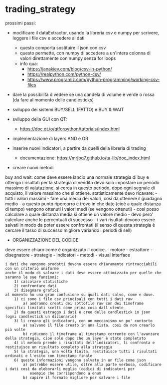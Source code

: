 # trading_strategy

prossimi passi:

- modificare il dataExtractor, usando la libreria csv e numpy per scrivere, leggere i file csv e accedere ai dati
    - questo comporta sostituire il json con csv
    - questo permette, con numpy di accedere a un'intera colonna di valori direttamente con numpy senza for loops
    - info qua:
        - https://janakiev.com/blog/csv-in-python/
        - https://realpython.com/python-csv/
        - https://www.programiz.com/python-programming/working-csv-files

- dare la possibilità d vedere se una candela di volume è verde o rossa (da fare al momento delle candlesticks)
- sviluppo dei sistemi BUY/SELL (FATTO) e BUY & WAIT
    
- sviluppo della GUI con QT:
    - https://doc.qt.io/qtforpython/tutorials/index.html
    
- implementazione di layers AND e OR
- inserire nuovi indicatori, a partire da quelli della libreria di trading
    - documentazione: https://mrjbq7.github.io/ta-lib/doc_index.html
    
- creare nuovi metodi


buy and wait:
come deve essere
lancio una normale strategia di buy e ottengo i risultati
per la strategia di vendita devo solo impostare un periodo massimo di valutazione.
si cerca in questo periodo, dopo ogni segnale di acquisto, il valore massimo che si ottiene.
statisticamente devo ricavare: 
    - tutti i valori massimi
    - fare una media dei valori, così da ottenere il guadagno medio
    - a questo punto ripercorro e trovo in che date (cioè a quale distanza di tempo) vengono ottenuti i valori medi (se vengono ottenuti)
    - cosi posso calcolare a quale distanza media si ottiene un valore medio
    - devo pero' calcolare anche le percentuali di successo
    - i vari risultati devono essere salvati in modo da poter essere confrontati (il senso di questa strategia è cercare
        il tasso di successo migliore variando i periodi di sell)


- ORGANIZZAZIONE DEL CODICE

deve essere chiaro come è organizzato il codice.
    - motore - estrattore - disegnatore - strategie
    - indicatori
    - metodi 
    - visual interface
    
    i dati che vengono prodotti devono essere chiaramente rintracciabili con un criterio uniforme
    anche il modo di salvare i dati deve essere ottimizzato per quelle che saranno le sue funzioni:
        1) calcolare statistiche
        2) confrontare dati
        3) disegnare grafici
    al momento ho una gran confusione su quali dati salvo, come e dove.
        1) ci sono i file csv principali con tutti i dati raw
            a) andranno creati dei sottofile raw con dei timeframe specifici limitati scelti come prima cosa dall'utente
        2) da questi estraggo i dati e creo delle candlestick in json (ogni candlestick un dizionario)
        3) li creano gli indicatori, con un meccanismo un po' contorto 
            a) salvano il file creato in una lista, così da non crearlo più volte
            b) riducono il timeframe al timestamp corrente con l'avanzare della strategia, cioè solo dopo che un layer è stato completato
        4) il metodo prende i risultati dell'indicatori, li confronta e restituisce un risultato completo alla strategia
        5) la strategia, una volta finita, restituisce tutti i risultati ordinati e l'esito con timestamp finale
        6) queste informazioni vengono salvate in un file come json
            a) potrebbe essere utile, oltre alla parte verbosa, codificare i dati così da eleborarli meglio (codici di indicatori per                  
               esempio che corrispondono a enum
            b) capire il formato migliore per salvare i file
